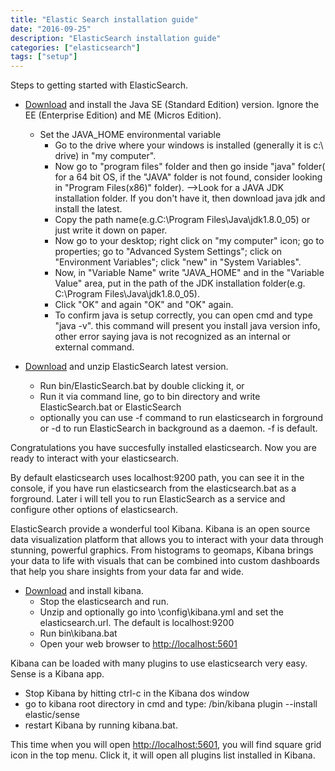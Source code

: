 ```yaml
---
title: "Elastic Search installation guide"
date: "2016-09-25"
description: "ElasticSearch installation guide"
categories: ["elasticsearch"]
tags: ["setup"]
---
```


Steps to getting started with ElasticSearch.

* [Download](http://www.oracle.com/technetwork/java/javase/downloads/index.html) and install the Java SE (Standard Edition) version. Ignore the EE (Enterprise Edition) and ME (Micros Edition).
  * Set the JAVA_HOME environmental variable
    * Go to the drive where your windows is installed (generally it is c:\ drive) in "my computer".
    * Now go to "program files" folder and then go inside "java" folder( for a 64 bit OS, if the "JAVA" folder is not found, consider looking in "Program Files(x86)" folder). -->Look for a JAVA JDK installation folder. If you don't have it, then download java jdk and install the latest.
    * Copy the path name(e.g.C:\Program Files\Java\jdk1.8.0_05) or just write it down on paper.
    * Now go to your desktop; right click on "my computer" icon; go to properties; go to "Advanced System Settings"; click on "Environment Variables"; click "new" in "System Variables".
    * Now, in "Variable Name" write "JAVA_HOME" and in the "Variable Value" area, put in the path of the JDK installation folder(e.g. C:\Program Files\Java\jdk1.8.0_05).
    * Click "OK" and again "OK" and "OK" again.
    * To confirm java is setup correctly, you can open cmd and type "java -v". this command will present you install java version info, other error saying java is not recognized as an internal or external command.

* [Download](https://www.elastic.co/products/elasticsearch) and unzip ElasticSearch latest version.  
  * Run bin/ElasticSearch.bat by double clicking it, or
  * Run it via command line, go to bin directory and write ElasticSearch.bat or ElasticSearch
  * optionally you can use -f command to run elasticsearch in forground or -d to run ElasticSearch in background as a daemon. -f is default.

Congratulations you have succesfully installed elasticsearch. Now you are ready to interact with your elasticsearch.

By default elasticsearch uses localhost:9200 path, you can see it in the console, if you have run elasticsearch from the elasticsearch.bat as a forground.
Later i will tell you to run ElasticSearch as a service and configure other options of elasticsearch.

ElasticSearch provide a wonderful tool Kibana. Kibana is an open source data visualization platform that allows you to interact with your data through stunning, powerful graphics. From histograms to geomaps, Kibana brings your data to life with visuals that can be combined into custom dashboards that help you share insights from your data far and wide.

* [Download](https://www.elastic.co/products/kibana) and install kibana.
  * Stop the elasticsearch and run.
  * Unzip and optionally go into \config\kibana.yml and set the elasticsearch.url. The default is localhost:9200
  * Run bin\kibana.bat
  * Open your web browser to <http://localhost:5601>

Kibana can be loaded with many plugins to use elasticsearch very easy. Sense is a Kibana app.

* Stop Kibana by hitting ctrl-c in the Kibana dos window
* go to kibana root directory in cmd and type: /bin/kibana plugin --install elastic/sense
* restart Kibana by running kibana.bat.

This time when you will open <http://localhost:5601>, you will find square grid icon in the top menu. Click it, it will open all plugins list installed in Kibana.
